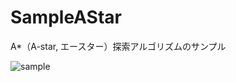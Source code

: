 # SampleAStar
A*（A-star, エースター）探索アルゴリズムのサンプル

![sample](https://user-images.githubusercontent.com/25018071/97849994-c249fb80-1d36-11eb-8613-d22c4155a72f.gif)